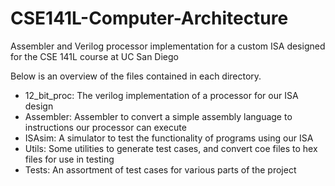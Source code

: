 # CSE141L-Computer-Architecture
Assembler and Verilog processor implementation for a custom ISA designed for the CSE 141L course at UC San Diego

Below is an overview of the files contained in each directory.
* 12_bit_proc: The verilog implementation of a processor for our ISA design
* Assembler: Assembler to convert a simple assembly language to instructions our processor can execute
* ISAsim: A simulator to test the functionality of programs using our ISA
* Utils: Some utilities to generate test cases, and convert coe files to hex files for use in testing
* Tests: An assortment of test cases for various parts of the project
